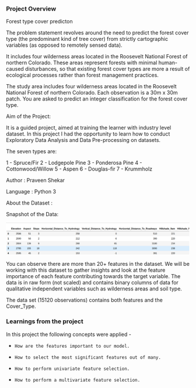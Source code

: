 ### Project Overview

 Forest type cover predicton

The problem statement revolves around the need to predict the forest cover type (the predominant kind of tree cover) from strictly cartographic variables (as opposed to remotely sensed data).

It includes four wilderness areas located in the Roosevelt National Forest of northern Colorado. These areas represent forests with minimal human-caused disturbances, so that existing forest cover types are more a result of ecological processes rather than forest management practices.

The study area includes four wilderness areas located in the Roosevelt National Forest of northern Colorado. Each observation is a 30m x 30m patch. You are asked to predict an integer classification for the forest cover type. 

Aim of the Project:

It is a guided project, aimed at training the learner with industry level dataset. In this project I had the opportunity to learn how to conduct Exploratory Data Analysis and Data Pre-processing on datasets.

The seven types are:

1 - Spruce/Fir 
2 - Lodgepole Pine 
3 - Ponderosa Pine 
4 - Cottonwood/Willow 
5 - Aspen 
6 - Douglas-fir 
7 - Krummholz

Author : Praveen Shekar

Language : Python 3

About the Dataset :

Snapshot of the Data:

![alt text](file.PNG "Dataset")

You can observe there are more than 20+ features in the dataset. We will be working with this dataset to gather insights and look at the feature importance of each feature contributing towards the target variable. The data is in raw form (not scaled) and contains binary columns of data for qualitative independent variables such as wilderness areas and soil type.

The data set (15120 observations) contains both features and the Cover_Type. 


### Learnings from the project

 In this project the following concepts were applied -

-     How are the features important to our model.
-     How to select the most significant features out of many.
-     How to perform univariate feature selection.
-     How to perform a multivariate feature selection.



